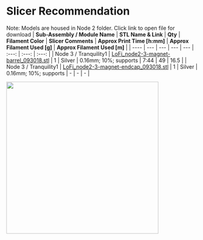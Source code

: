 # Slicer Recommendation 

Note: Models are housed in Node 2 folder.  Click link to open file for download
|  **Sub-Assembly / Module Name** | **STL Name & Link** | **Qty** | **Filament Color** | **Slicer Comments** | **Approx Print Time [h:mm]** | **Approx Filament Used [g]** | **Approx Filament Used [m]** |
| ---- | --- | --- | --- | --- | :---: | :---: | :---: |
| Node 3 / Tranquility1	| [LoFi_node2-3-magnet-barrel_093018.stl](https://github.com/ISS-Mimic/Mimic/blob/main/3D_Printing/Node_2_Harmony/LoFi_node2-3-magnet-barrel_093018.stl) | 1 | Silver |	0.16mm; 10%; supports	| 7:44	| 49	| 16.5 |
| Node 3 / Tranquility1	| [LoFi_node2-3-magnet-endcap_093018.stl](https://github.com/ISS-Mimic/Mimic/blob/main/3D_Printing/Node_2_Harmony/LoFi_node2-3-magnet-endcap_093018.stl) | 1 | Silver |	0.16mm; 10%; supports	| -	| -	| - |

<img src="https://user-images.githubusercontent.com/58833710/192897942-ce9a4128-5ed3-40a3-8dd4-b2d4eb6d7059.png" width=400>
